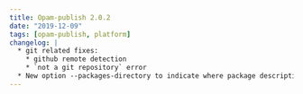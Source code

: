 ```yaml
---
title: Opam-publish 2.0.2
date: "2019-12-09"
tags: [opam-publish, platform]
changelog: |
  * git related fixes:
    * github remote detection
    * `not a git repository` error
  * New option --packages-directory to indicate where package descriptions are stored
---
```


